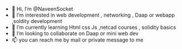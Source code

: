 - 👋 Hi, I’m @NaveenSocket
- 👀 I’m interested in web development , networking , Daap or webapp ,soldity development
- 🌱 I’m currently learning Html css Js ,netcad courses , solidity basics 
- 💞️ I’m looking to collaborate on Daap or mini web dev 
- 📫 you can reach me by mail or private message to me

<!---
NaveenSocket/NaveenSocket is a ✨ special ✨ repository because its `README.md` (this file) appears on your GitHub profile.
You can click the Preview link to take a look at your changes.
--->
